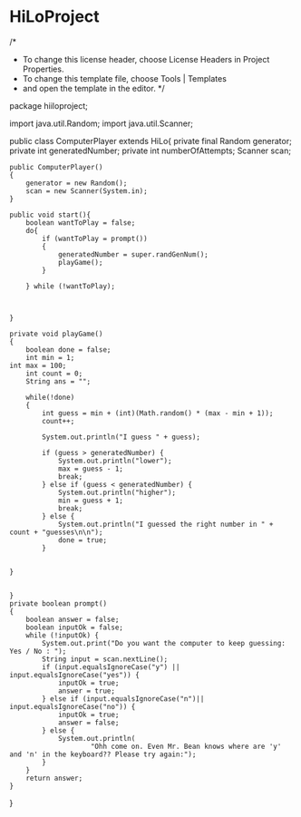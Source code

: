 # HiLoProject
/*
 * To change this license header, choose License Headers in Project Properties.
 * To change this template file, choose Tools | Templates
 * and open the template in the editor.
 */


package hiiloproject;
 
import java.util.Random;
import java.util.Scanner;

public class ComputerPlayer extends HiLo{
    private final Random generator;
    private int generatedNumber;
    private int numberOfAttempts;
    Scanner scan;
    
    public ComputerPlayer()
    {
        generator = new Random();
        scan = new Scanner(System.in);
    }
    
    public void start(){
        boolean wantToPlay = false;
        do{
            if (wantToPlay = prompt())
            {
                generatedNumber = super.randGenNum();
                playGame();
            } 
            
        } while (!wantToPlay);
        
        
        
    }
    
    private void playGame()
    {
        boolean done = false;
        int min = 1;
	int max = 100;
        int count = 0;
        String ans = "";
        
        while(!done)
        {
            int guess = min + (int)(Math.random() * (max - min + 1));
            count++;
            
            System.out.println("I guess " + guess);
            
            if (guess > generatedNumber) {
                System.out.println("lower");
                max = guess - 1;
                break;
            } else if (guess < generatedNumber) {
                System.out.println("higher");
                min = guess + 1;
                break;
            } else {
                System.out.println("I guessed the right number in " + count + "guesses\n\n");
                done = true;
            }
             

    }
    
   
    }
    private boolean prompt()
    {
        boolean answer = false;
        boolean inputOk = false;
        while (!inputOk) {
            System.out.print("Do you want the computer to keep guessing: Yes / No : ");
            String input = scan.nextLine();
            if (input.equalsIgnoreCase("y") || input.equalsIgnoreCase("yes")) {
                inputOk = true;
                answer = true;
            } else if (input.equalsIgnoreCase("n")|| input.equalsIgnoreCase("no")) {
                inputOk = true;
                answer = false;
            } else {
                System.out.println(
                        "Ohh come on. Even Mr. Bean knows where are 'y' and 'n' in the keyboard?? Please try again:");
            }
        }
        return answer;
    }
}
